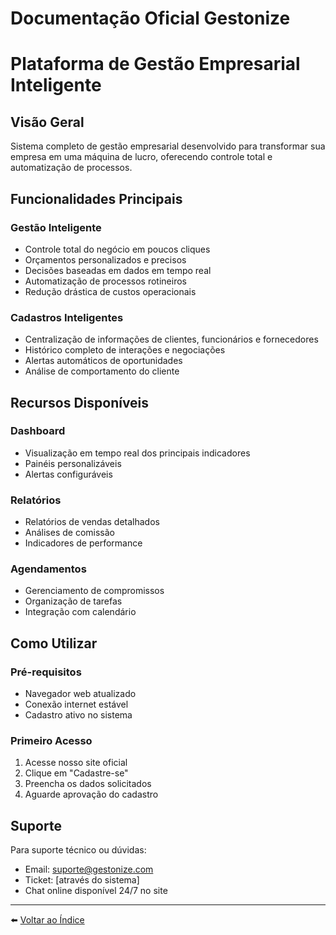 # Documentação Oficial Gestonize

Plataforma de Gestão Empresarial Inteligente
=====================================

## Visão Geral

Sistema completo de gestão empresarial desenvolvido para transformar sua empresa em uma máquina de lucro, oferecendo controle total e automatização de processos.

## Funcionalidades Principais

### Gestão Inteligente
- Controle total do negócio em poucos cliques
- Orçamentos personalizados e precisos
- Decisões baseadas em dados em tempo real
- Automatização de processos rotineiros
- Redução drástica de custos operacionais

### Cadastros Inteligentes
- Centralização de informações de clientes, funcionários e fornecedores
- Histórico completo de interações e negociações
- Alertas automáticos de oportunidades
- Análise de comportamento do cliente

## Recursos Disponíveis

### Dashboard
- Visualização em tempo real dos principais indicadores
- Painéis personalizáveis
- Alertas configuráveis

### Relatórios
- Relatórios de vendas detalhados
- Análises de comissão
- Indicadores de performance

### Agendamentos
- Gerenciamento de compromissos
- Organização de tarefas
- Integração com calendário

## Como Utilizar

### Pré-requisitos
- Navegador web atualizado
- Conexão internet estável
- Cadastro ativo no sistema

### Primeiro Acesso
1. Acesse nosso site oficial
2. Clique em "Cadastre-se"
3. Preencha os dados solicitados
4. Aguarde aprovação do cadastro

## Suporte

Para suporte técnico ou dúvidas:
- Email: [suporte@gestonize.com](mailto:suporte@gestonize.com)
- Ticket: [através do sistema]
- Chat online disponível 24/7 no site

---

⬅️ [Voltar ao Índice](./1.a_Indice.md)
